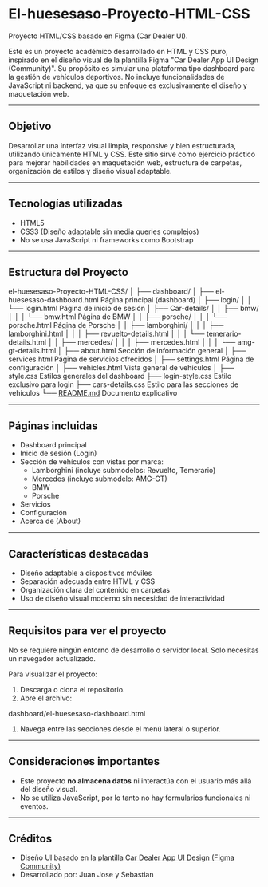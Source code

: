 # El-huesesaso-Proyecto-HTML-CSS
Proyecto HTML/CSS basado en Figma (Car Dealer UI).

Este es un proyecto académico desarrollado en HTML y CSS puro, inspirado en el diseño visual de la plantilla Figma "Car Dealer App UI Design (Community)". Su propósito es simular una plataforma tipo dashboard para la gestión de vehículos deportivos. No incluye funcionalidades de JavaScript ni backend, ya que su enfoque es exclusivamente el diseño y maquetación web.

---

## Objetivo

Desarrollar una interfaz visual limpia, responsive y bien estructurada, utilizando únicamente HTML y CSS. Este sitio sirve como ejercicio práctico para mejorar habilidades en maquetación web, estructura de carpetas, organización de estilos y diseño visual adaptable.

---

## Tecnologías utilizadas

- HTML5
- CSS3 (Diseño adaptable sin media queries complejos)
- No se usa JavaScript ni frameworks como Bootstrap

---

## Estructura del Proyecto

el-huesesaso-Proyecto-HTML-CSS/
│
├── dashboard/
│ ├── el-huesesaso-dashboard.html Página principal (dashboard)
│ ├── login/
│ │ └── login.html Página de inicio de sesión
│ ├── Car-details/
│ │ ├── bmw/
│ │ │ └── bmw.html Página de BMW
│ │ ├── porsche/
│ │ │ └── porsche.html Página de Porsche
│ │ ├── lamborghini/
│ │ │ ├── lamborghini.html
│ │ │ ├── revuelto-details.html
│ │ │ └── temerario-details.html
│ │ ├── mercedes/
│ │ │ ├── mercedes.html
│ │ │ └── amg-gt-details.html
│ ├── about.html Sección de información general
│ ├── services.html Página de servicios ofrecidos
│ ├── settings.html Página de configuración
│ ├── vehicles.html Vista general de vehículos
│
├── style.css Estilos generales del dashboard
├── login-style.css Estilo exclusivo para login
├── cars-details.css Estilo para las secciones de vehículos
└── [README.md](http://readme.md/) Documento explicativo

---

## Páginas incluidas

- Dashboard principal
- Inicio de sesión (Login)
- Sección de vehículos con vistas por marca:
    - Lamborghini (incluye submodelos: Revuelto, Temerario)
    - Mercedes (incluye submodelo: AMG-GT)
    - BMW
    - Porsche
- Servicios
- Configuración
- Acerca de (About)

---

## Características destacadas

- Diseño adaptable a dispositivos móviles
- Separación adecuada entre HTML y CSS
- Organización clara del contenido en carpetas
- Uso de diseño visual moderno sin necesidad de interactividad

---

## Requisitos para ver el proyecto

No se requiere ningún entorno de desarrollo o servidor local. Solo necesitas un navegador actualizado.

Para visualizar el proyecto:

1. Descarga o clona el repositorio.
2. Abre el archivo:

dashboard/el-huesesaso-dashboard.html

1. Navega entre las secciones desde el menú lateral o superior.

---

## Consideraciones importantes

- Este proyecto **no almacena datos** ni interactúa con el usuario más allá del diseño visual.
- No se utiliza JavaScript, por lo tanto no hay formularios funcionales ni eventos.

---

## Créditos

- Diseño UI basado en la plantilla [Car Dealer App UI Design (Figma Community)](https://www.figma.com/design/dad17UwA8oSFR8orTh35rv/Car-Dealer-App-UI-Design--Community-?t=1VFpfvQMeAZBygJe-0)
- Desarrollado por: Juan Jose y Sebastian
